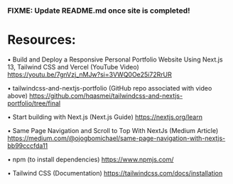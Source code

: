 ### FIXME: Update README.md once site is completed!

# Resources:

• Build and Deploy a Responsive Personal Portfolio Website Using Next.js 13, Tailwind CSS and Vercel (YouTube Video)
https://youtu.be/7gnVzj_nMJw?si=3VWQ0Oe25i72RrUR

• tailwindcss-and-nextjs-portfolio (GitHub repo associated with video above)
https://github.com/hqasmei/tailwindcss-and-nextjs-portfolio/tree/final

• Start building with Next.js (Next.js Guide)
https://nextjs.org/learn

• Same Page Navigation and Scroll to Top With NextJs (Medium Article)
https://medium.com/@ojogbomichael/same-page-navigation-with-nextjs-bb99cccfda11

• npm (to install dependencies)
https://www.npmjs.com/

• Tailwind CSS (Documentation)
https://tailwindcss.com/docs/installation

<!-- This is a [Next.js](https://nextjs.org) project bootstrapped with [`create-next-app`](https://nextjs.org/docs/app/api-reference/cli/create-next-app).

## Getting Started

First, run the development server:

```bash
npm run dev
# or
yarn dev
# or
pnpm dev
# or
bun dev
```

Open [http://localhost:3000](http://localhost:3000) with your browser to see the result.

You can start editing the page by modifying `app/page.tsx`. The page auto-updates as you edit the file.

This project uses [`next/font`](https://nextjs.org/docs/app/building-your-application/optimizing/fonts) to automatically optimize and load [Geist](https://vercel.com/font), a new font family for Vercel.

## Learn More

To learn more about Next.js, take a look at the following resources:

- [Next.js Documentation](https://nextjs.org/docs) - learn about Next.js features and API.
- [Learn Next.js](https://nextjs.org/learn) - an interactive Next.js tutorial.

You can check out [the Next.js GitHub repository](https://github.com/vercel/next.js) - your feedback and contributions are welcome!

## Deploy on Vercel

The easiest way to deploy your Next.js app is to use the [Vercel Platform](https://vercel.com/new?utm_medium=default-template&filter=next.js&utm_source=create-next-app&utm_campaign=create-next-app-readme) from the creators of Next.js.

Check out our [Next.js deployment documentation](https://nextjs.org/docs/app/building-your-application/deploying) for more details. -->
